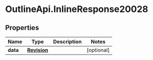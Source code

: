 # OutlineApi.InlineResponse20028

## Properties
Name | Type | Description | Notes
------------ | ------------- | ------------- | -------------
**data** | [**Revision**](Revision.md) |  | [optional] 
